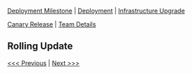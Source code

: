 [Deployment Milestone](../README.md) | [Deployment](/deployment/deployment.md) | [Infrastructure Upgrade](/infrastructure-upgrade/infra-upgrade.md)

[Canary Release](/canary-release/can-rel.md) | [Team Details](/Team.md)

Rolling Update
----------------------------------

[<<< Previous](/canary-release/can-rel.md) | [Next >>>](/Team.md)